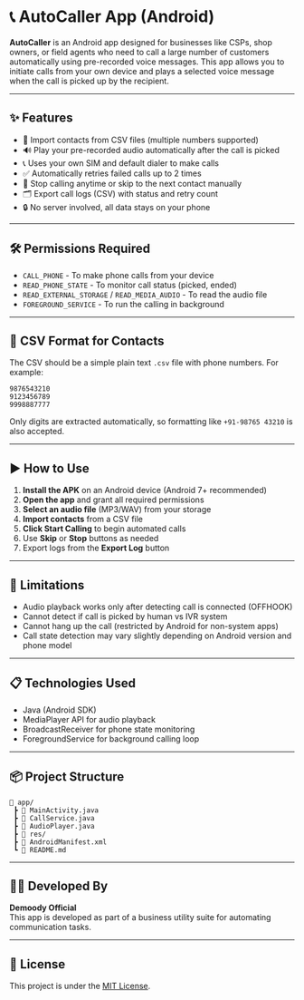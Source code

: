 # 📞 AutoCaller App (Android)

**AutoCaller** is an Android app designed for businesses like CSPs, shop owners, or field agents who need to call a large number of customers automatically using pre-recorded voice messages. This app allows you to initiate calls from your own device and plays a selected voice message when the call is picked up by the recipient.

---

## ✨ Features

- 📂 Import contacts from CSV files (multiple numbers supported)
- 🔊 Play your pre-recorded audio automatically after the call is picked
- 📞 Uses your own SIM and default dialer to make calls
- ✅ Automatically retries failed calls up to 2 times
- 🛑 Stop calling anytime or skip to the next contact manually
- 🗂 Export call logs (CSV) with status and retry count
- 🔒 No server involved, all data stays on your phone

---

## 🛠 Permissions Required

- `CALL_PHONE` - To make phone calls from your device
- `READ_PHONE_STATE` - To monitor call status (picked, ended)
- `READ_EXTERNAL_STORAGE` / `READ_MEDIA_AUDIO` - To read the audio file
- `FOREGROUND_SERVICE` - To run the calling in background

---

## 📁 CSV Format for Contacts

The CSV should be a simple plain text `.csv` file with phone numbers. For example:

```
9876543210
9123456789
9998887777
```

Only digits are extracted automatically, so formatting like `+91-98765 43210` is also accepted.

---

## ▶️ How to Use

1. **Install the APK** on an Android device (Android 7+ recommended)
2. **Open the app** and grant all required permissions
3. **Select an audio file** (MP3/WAV) from your storage
4. **Import contacts** from a CSV file
5. **Click Start Calling** to begin automated calls
6. Use **Skip** or **Stop** buttons as needed
7. Export logs from the **Export Log** button

---

## 🚫 Limitations

- Audio playback works only after detecting call is connected (OFFHOOK)
- Cannot detect if call is picked by human vs IVR system
- Cannot hang up the call (restricted by Android for non-system apps)
- Call state detection may vary slightly depending on Android version and phone model

---

## 📋 Technologies Used

- Java (Android SDK)
- MediaPlayer API for audio playback
- BroadcastReceiver for phone state monitoring
- ForegroundService for background calling loop

---

## 📦 Project Structure

```
📁 app/
 ┣ 📄 MainActivity.java
 ┣ 📄 CallService.java
 ┣ 📄 AudioPlayer.java
 ┣ 📁 res/
 ┣ 📄 AndroidManifest.xml
 ┗ 📄 README.md
```

---

## 👨‍💻 Developed By

**Demoody Official**  
This app is developed as part of a business utility suite for automating communication tasks.

---

## 📄 License

This project is under the [MIT License](LICENSE).
